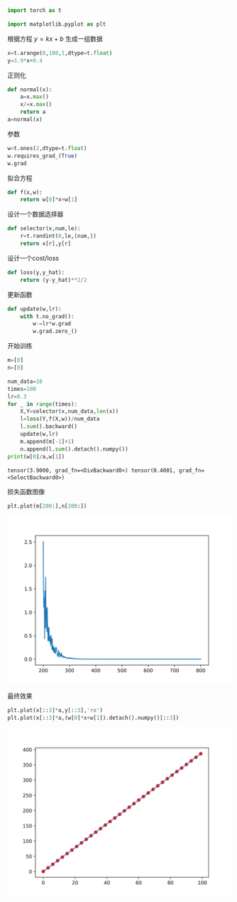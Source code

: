 ```python
import torch as t
```


```python
import matplotlib.pyplot as plt
```

根据方程 $y=kx+b$ 生成一组数据


```python
x=t.arange(0,100,1,dtype=t.float)
y=3.9*x+0.4
```

正则化


```python
def normal(x):
    a=x.max()
    x/=x.max()
    return a
a=normal(x)
```

参数


```python
w=t.ones(2,dtype=t.float)
w.requires_grad_(True)
w.grad
```

拟合方程


```python
def f(x,w):
    return w[0]*x+w[1]
```

设计一个数据选择器


```python
def selector(x,num,le):
    r=t.randint(0,le,(num,))
    return x[r],y[r]
```

设计一个cost/loss


```python
def loss(y,y_hat):
    return (y-y_hat)**2/2
```

更新函数


```python
def update(w,lr):
    with t.no_grad():
        w-=lr*w.grad
        w.grad.zero_()
```

开始训练

```python
m=[0]
n=[0]
```

```python
num_data=10
times=100
lr=0.3
for _ in range(times):
    X,Y=selector(x,num_data,len(x))
    l=loss(Y,f(X,w))/num_data
    l.sum().backward()
    update(w,lr)
    m.append(m[-1]+1)
    n.append(l.sum().detach().numpy())
print(w[0]/a,w[1])
```

    tensor(3.9000, grad_fn=<DivBackward0>) tensor(0.4001, grad_fn=<SelectBackward0>)




损失函数图像

```python
plt.plot(m[200:],n[200:])
```



    
![](../图片/4.svg)
    
最终效果

```python
plt.plot(x[::3]*a,y[::3],'ro')
plt.plot(x[::3]*a,(w[0]*x+w[1]).detach().numpy()[::3])
```
![](../图片/5.svg)

